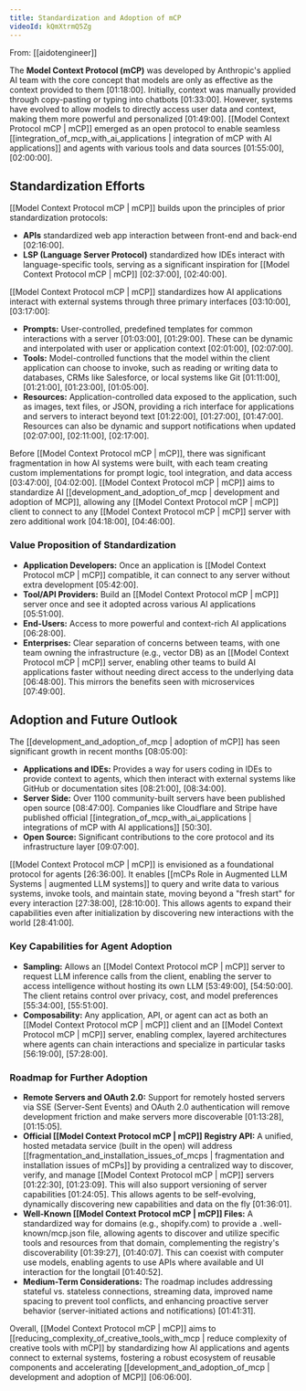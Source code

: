 ```yaml
---
title: Standardization and Adoption of mCP
videoId: kQmXtrmQ5Zg
---
```


From: [[aidotengineer]] <br/> 

The **Model Context Protocol (mCP)** was developed by Anthropic's applied AI team with the core concept that models are only as effective as the context provided to them <a class="yt-timestamp" data-t="01:18:00">[01:18:00]</a>. Initially, context was manually provided through copy-pasting or typing into chatbots <a class="yt-timestamp" data-t="01:33:00">[01:33:00]</a>. However, systems have evolved to allow models to directly access user data and context, making them more powerful and personalized <a class="yt-timestamp" data-t="01:49:00">[01:49:00]</a>. [[Model Context Protocol mCP | mCP]] emerged as an open protocol to enable seamless [[integration_of_mcp_with_ai_applications | integration of mCP with AI applications]] and agents with various tools and data sources <a class="yt-timestamp" data-t="01:55:00">[01:55:00]</a>, <a class="yt-timestamp" data-t="02:00:00">[02:00:00]</a>.

## Standardization Efforts

[[Model Context Protocol mCP | mCP]] builds upon the principles of prior standardization protocols:
*   **APIs** standardized web app interaction between front-end and back-end <a class="yt-timestamp" data-t="02:16:00">[02:16:00]</a>.
*   **LSP (Language Server Protocol)** standardized how IDEs interact with language-specific tools, serving as a significant inspiration for [[Model Context Protocol mCP | mCP]] <a class="yt-timestamp" data-t="02:37:00">[02:37:00]</a>, <a class="yt-timestamp" data-t="02:40:00">[02:40:00]</a>.

[[Model Context Protocol mCP | mCP]] standardizes how AI applications interact with external systems through three primary interfaces <a class="yt-timestamp" data-t="03:10:00">[03:10:00]</a>, <a class="yt-timestamp" data-t="03:17:00">[03:17:00]</a>:
*   **Prompts:** User-controlled, predefined templates for common interactions with a server <a class="yt-timestamp" data-t="01:03:00">[01:03:00]</a>, <a class="yt-timestamp" data-t="01:29:00">[01:29:00]</a>. These can be dynamic and interpolated with user or application context <a class="yt-timestamp" data-t="02:01:00">[02:01:00]</a>, <a class="yt-timestamp" data-t="02:07:00">[02:07:00]</a>.
*   **Tools:** Model-controlled functions that the model within the client application can choose to invoke, such as reading or writing data to databases, CRMs like Salesforce, or local systems like Git <a class="yt-timestamp" data-t="01:11:00">[01:11:00]</a>, <a class="yt-timestamp" data-t="01:21:00">[01:21:00]</a>, <a class="yt-timestamp" data-t="01:23:00">[01:23:00]</a>, <a class="yt-timestamp" data-t="01:05:00">[01:05:00]</a>.
*   **Resources:** Application-controlled data exposed to the application, such as images, text files, or JSON, providing a rich interface for applications and servers to interact beyond text <a class="yt-timestamp" data-t="01:22:00">[01:22:00]</a>, <a class="yt-timestamp" data-t="01:27:00">[01:27:00]</a>, <a class="yt-timestamp" data-t="01:47:00">[01:47:00]</a>. Resources can also be dynamic and support notifications when updated <a class="yt-timestamp" data-t="02:07:00">[02:07:00]</a>, <a class="yt-timestamp" data-t="02:11:00">[02:11:00]</a>, <a class="yt-timestamp" data-t="02:17:00">[02:17:00]</a>.

Before [[Model Context Protocol mCP | mCP]], there was significant fragmentation in how AI systems were built, with each team creating custom implementations for prompt logic, tool integration, and data access <a class="yt-timestamp" data-t="03:47:00">[03:47:00]</a>, <a class="yt-timestamp" data-t="04:02:00">[04:02:00]</a>. [[Model Context Protocol mCP | mCP]] aims to standardize AI [[development_and_adoption_of_mcp | development and adoption of MCP]], allowing any [[Model Context Protocol mCP | mCP]] client to connect to any [[Model Context Protocol mCP | mCP]] server with zero additional work <a class="yt-timestamp" data-t="04:18:00">[04:18:00]</a>, <a class="yt-timestamp" data-t="04:46:00">[04:46:00]</a>.

### Value Proposition of Standardization
*   **Application Developers:** Once an application is [[Model Context Protocol mCP | mCP]] compatible, it can connect to any server without extra development <a class="yt-timestamp" data-t="05:42:00">[05:42:00]</a>.
*   **Tool/API Providers:** Build an [[Model Context Protocol mCP | mCP]] server once and see it adopted across various AI applications <a class="yt-timestamp" data-t="05:51:00">[05:51:00]</a>.
*   **End-Users:** Access to more powerful and context-rich AI applications <a class="yt-timestamp" data-t="06:28:00">[06:28:00]</a>.
*   **Enterprises:** Clear separation of concerns between teams, with one team owning the infrastructure (e.g., vector DB) as an [[Model Context Protocol mCP | mCP]] server, enabling other teams to build AI applications faster without needing direct access to the underlying data <a class="yt-timestamp" data-t="06:48:00">[06:48:00]</a>. This mirrors the benefits seen with microservices <a class="yt-timestamp" data-t="07:49:00">[07:49:00]</a>.

## Adoption and Future Outlook

The [[development_and_adoption_of_mcp | adoption of mCP]] has seen significant growth in recent months <a class="yt-timestamp" data-t="08:05:00">[08:05:00]</a>:
*   **Applications and IDEs:** Provides a way for users coding in IDEs to provide context to agents, which then interact with external systems like GitHub or documentation sites <a class="yt-timestamp" data-t="08:21:00">[08:21:00]</a>, <a class="yt-timestamp" data-t="08:34:00">[08:34:00]</a>.
*   **Server Side:** Over 1100 community-built servers have been published open source <a class="yt-timestamp" data-t="08:47:00">[08:47:00]</a>. Companies like Cloudflare and Stripe have published official [[integration_of_mcp_with_ai_applications | integrations of mCP with AI applications]] <a class="yt-timestamp" data-t="50:30">[50:30]</a>.
*   **Open Source:** Significant contributions to the core protocol and its infrastructure layer <a class="yt-timestamp" data-t="09:07:00">[09:07:00]</a>.

[[Model Context Protocol mCP | mCP]] is envisioned as a foundational protocol for agents <a class="yt-timestamp" data-t="26:36:00">[26:36:00]</a>. It enables [[mCPs Role in Augmented LLM Systems | augmented LLM systems]] to query and write data to various systems, invoke tools, and maintain state, moving beyond a "fresh start" for every interaction <a class="yt-timestamp" data-t="27:38:00">[27:38:00]</a>, <a class="yt-timestamp" data-t="28:10:00">[28:10:00]</a>. This allows agents to expand their capabilities even after initialization by discovering new interactions with the world <a class="yt-timestamp" data-t="28:41:00">[28:41:00]</a>.

### Key Capabilities for Agent Adoption
*   **Sampling:** Allows an [[Model Context Protocol mCP | mCP]] server to request LLM inference calls from the client, enabling the server to access intelligence without hosting its own LLM <a class="yt-timestamp" data-t="53:49:00">[53:49:00]</a>, <a class="yt-timestamp" data-t="54:50:00">[54:50:00]</a>. The client retains control over privacy, cost, and model preferences <a class="yt-timestamp" data-t="55:34:00">[55:34:00]</a>, <a class="yt-timestamp" data-t="55:51:00">[55:51:00]</a>.
*   **Composability:** Any application, API, or agent can act as both an [[Model Context Protocol mCP | mCP]] client and an [[Model Context Protocol mCP | mCP]] server, enabling complex, layered architectures where agents can chain interactions and specialize in particular tasks <a class="yt-timestamp" data-t="56:19:00">[56:19:00]</a>, <a class="yt-timestamp" data-t="57:28:00">[57:28:00]</a>.

### Roadmap for Further Adoption
*   **Remote Servers and OAuth 2.0:** Support for remotely hosted servers via SSE (Server-Sent Events) and OAuth 2.0 authentication will remove development friction and make servers more discoverable <a class="yt-timestamp" data-t="01:13:28">[01:13:28]</a>, <a class="yt-timestamp" data-t="01:15:05">[01:15:05]</a>.
*   **Official [[Model Context Protocol mCP | mCP]] Registry API:** A unified, hosted metadata service (built in the open) will address [[fragmentation_and_installation_issues_of_mcps | fragmentation and installation issues of mCPs]] by providing a centralized way to discover, verify, and manage [[Model Context Protocol mCP | mCP]] servers <a class="yt-timestamp" data-t="01:22:30">[01:22:30]</a>, <a class="yt-timestamp" data-t="01:23:09">[01:23:09]</a>. This will also support versioning of server capabilities <a class="yt-timestamp" data-t="01:24:05">[01:24:05]</a>. This allows agents to be self-evolving, dynamically discovering new capabilities and data on the fly <a class="yt-timestamp" data-t="01:36:01">[01:36:01]</a>.
*   **Well-Known [[Model Context Protocol mCP | mCP]] Files:** A standardized way for domains (e.g., shopify.com) to provide a `.`well-known/mcp.json file, allowing agents to discover and utilize specific tools and resources from that domain, complementing the registry's discoverability <a class="yt-timestamp" data-t="01:39:27">[01:39:27]</a>, <a class="yt-timestamp" data-t="01:40:07">[01:40:07]</a>. This can coexist with computer use models, enabling agents to use APIs where available and UI interaction for the longtail <a class="yt-timestamp" data-t="01:40:52">[01:40:52]</a>.
*   **Medium-Term Considerations:** The roadmap includes addressing stateful vs. stateless connections, streaming data, improved name spacing to prevent tool conflicts, and enhancing proactive server behavior (server-initiated actions and notifications) <a class="yt-timestamp" data-t="01:41:31">[01:41:31]</a>.

Overall, [[Model Context Protocol mCP | mCP]] aims to [[reducing_complexity_of_creative_tools_with_mcp | reduce complexity of creative tools with mCP]] by standardizing how AI applications and agents connect to external systems, fostering a robust ecosystem of reusable components and accelerating [[development_and_adoption_of_mcp | development and adoption of MCP]] <a class="yt-timestamp" data-t="06:06:00">[06:06:00]</a>.